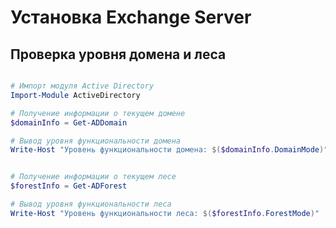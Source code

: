# Установка Exchange Server

## Проверка уровня домена и леса

```powershell

# Импорт модуля Active Directory
Import-Module ActiveDirectory

# Получение информации о текущем домене
$domainInfo = Get-ADDomain

# Вывод уровня функциональности домена
Write-Host "Уровень функциональности домена: $($domainInfo.DomainMode)"


# Получение информации о текущем лесе
$forestInfo = Get-ADForest

# Вывод уровня функциональности леса
Write-Host "Уровень функциональности леса: $($forestInfo.ForestMode)"
```